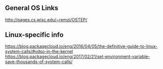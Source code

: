 
# 

## General OS Links

http://pages.cs.wisc.edu/~remzi/OSTEP/

## Linux-specific info

https://blog.packagecloud.io/eng/2016/04/05/the-definitive-guide-to-linux-system-calls/#vdso-in-the-kernel
https://blog.packagecloud.io/eng/2017/02/21/set-environment-variable-save-thousands-of-system-calls/
